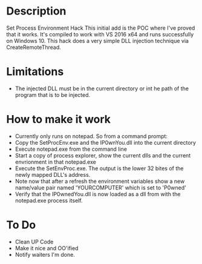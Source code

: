 # Description
Set Process Environment Hack
This initial add is the POC where I've proved that it works.  It's compiled to work with VS 2016 x64 and runs successfully on Windows 10.
This hack does a very simple DLL injection technique via CreateRemoteThread.  

# Limitations
* The injected DLL must be in the current directory or int he path of the program that is to be injected.

# How to make it work
*  Currently only runs on notepad.  So from a command prompt:
*  Copy the SetProcEnv.exe and the IP0wnYou.dll into the current directory
*  Execute notepad.exe from the command line
*  Start a copy of process explorer, show the current dlls and the current envrionment in that notepad.exe 
*  Execute the SetEnvProc.exe.  The output is the lower 32 bites of the newly mapped DLL's address.
*  Note now that after a refresh the environment variables show a new name/value pair named 'YOURCOMPUTER' which is 
set to 'P0wned'
*  Verify that the IP0wnedYou.dll is now loaded as a dll from with the notepad.exe process itself.

# To Do
* Clean UP Code
* Make it nice and OO'ified
* Notify waiters I'm done.




